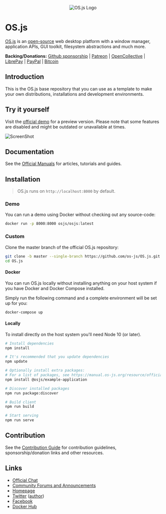 <p align="center">
  <img alt="OS.js Logo" src="https://raw.githubusercontent.com/os-js/gfx/master/logo-big.png" />
</p>

# OS.js

[OS.js](https://www.os-js.org/) is an [open-source](https://raw.githubusercontent.com/os-js/OS.js/master/LICENSE) web desktop platform with a window manager, application APIs, GUI toolkit, filesystem abstractions and much more.

**Backing/Donations:**
[Github sponsorship](https://github.com/sponsors/andersevenrud) | 
[Patreon](https://www.patreon.com/user?u=2978551&ty=h&u=2978551) | 
[OpenCollective](https://opencollective.com/osjs) | 
[LibrePay](https://liberapay.com/os-js/) | 
[PayPal](https://paypal.me/andersevenrud) | 
[Bitcoin](https://manual.os-js.org/wallet.png)

## Introduction

This is the OS.js base repository that you can use as a template to make your own distributions, installations and development environments.

## Try it yourself

Visit the [official demo](https://demo.os-js.org/) for a preview version. Please note that some features are disabled and might be outdated or unavailable at times.

![ScreenShot](https://www.os-js.org/screenshot.png)

## Documentation

See the [Official Manuals](https://manual.os-js.org/) for articles, tutorials and guides.

## Installation

> OS.js runs on `http://localhost:8000` by default.

### Demo

You can run a demo using Docker without checking out any source-code:

```bash
docker run -p 8000:8000 osjs/osjs:latest
```

### Custom

Clone the master branch of the official OS.js repository:

```bash
git clone -b master --single-branch https://github.com/os-js/OS.js.git
cd OS.js
```

#### Docker

You can run OS.js locally without installing anything on your host system if you have Docker and Docker Compose installed.

Simply run the following command and a complete environment will be set up for you:

```bash
docker-compose up
```

#### Locally

To install directly on the host system you'll need Node 10 (or later).

```bash
# Install dependencies
npm install

# It's recommended that you update dependencies
npm update

# Optionally install extra packages:
# For a list of packages, see https://manual.os-js.org/resource/official/
npm install @osjs/example-application

# Discover installed packages
npm run package:discover

# Build client
npm run build

# Start serving
npm run serve
```

## Contribution

See the [Contribution Guide](https://github.com/os-js/OS.js/blob/master/CONTRIBUTING.md) for
contribution guidelines, sponsorship/donation links and other resources.

## Links

* [Official Chat](https://gitter.im/os-js/OS.js)
* [Community Forums and Announcements](https://community.os-js.org/)
* [Homepage](https://os-js.org/)
* [Twitter](https://twitter.com/osjsorg) ([author](https://twitter.com/andersevenrud))
* [Facebook](https://www.facebook.com/os.js.org)
* [Docker Hub](https://hub.docker.com/u/osjs/)
